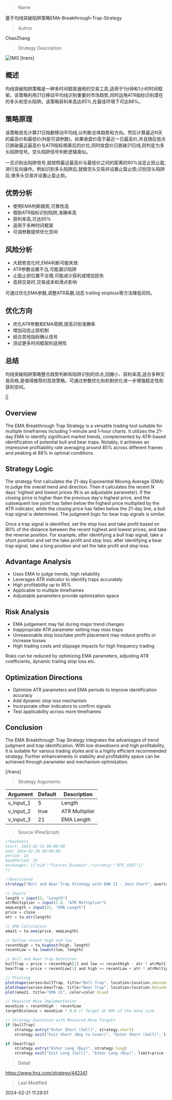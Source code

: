 
> Name

基于均线突破陷阱策略EMA-Breakthrough-Trap-Strategy

> Author

ChaoZhang

> Strategy Description

![IMG](https://www.fmz.com/upload/asset/760ef6b96fca09d340.png)
[trans]
## 概述

均线突破陷阱策略是一种多时间框架通用的交易工具,适用于1分钟和1小时时间框架。该策略利用21日移动平均线识别重要的市场趋势,同时运用ATR指标识别潜在的多头和空头陷阱。该策略获利率高达85%,在最佳环境下可达88%。

## 策略原理

该策略首先计算21日指数移动平均线,以判断总体趋势和方向。然后计算最近N天的最高价和最低价(N是可调参数)。如果收盘价高于最近一日最高价,并且随后低点已跌破最近最高价与ATR指标相乘后的价位,同时收盘价已跌破21日线,则判定为多头陷阱信号。空头陷阱信号判断逻辑类似。

一旦识别出陷阱信号,就按照最近最高价与最低价之间的距离的80%设定止损止盈,进行反向操作。例如识别多头陷阱后,就做空头交易并设置止盈止损;识别空头陷阱后,做多头交易并设置止盈止损。

## 优势分析

- 使用EMA判断趋势,可靠性高
- 借助ATR指标识别陷阱,准确率高
- 获利率高,可达85%
- 适用于多种时间框架
- 可调参数提供优化空间

## 风险分析

- 大趋势变化时,EMA判断可能失效
- ATR参数设置不当,可能漏识陷阱
- 止盈止损位置不合理,可能减少获利或增加损失
- 高频交易时,交易成本和滑点影响

可通过优化EMA参数,调整ATR系数,动态 trailing stoploss等方法降低风险。

## 优化方向

- 优化ATR参数和EMA周期,提高识别准确率
- 增加动态止损机制
- 结合其他指标确认信号
- 测试更多时间框架的适用性

## 总结

均线突破陷阱策略整合趋势判断和陷阱识别的优点,回撤小、获利率高,适合多种交易风格,是值得推荐的高效策略。可通过参数优化和机制优化进一步增强稳定性和获利空间。

||

## Overview

The EMA Breakthrough Trap Strategy is a versatile trading tool suitable for multiple timeframes including 1-minute and 1-hour charts. It utilizes the 21-day EMA to identify significant market trends, complemented by ATR-based identification of potential bull and bear traps. Notably, it achieves an impressive profitability rate averaging around 85% across different frames and peaking at 88% in optimal conditions.  

## Strategy Logic

The strategy first calculates the 21-day Exponential Moving Average (EMA) to judge the overall trend and direction. Then it calculates the recent N days' highest and lowest prices (N is an adjustable parameter). If the closing price is higher than the previous day's highest price, and the subsequent low point has fallen below the highest price multiplied by the ATR indicator, while the closing price has fallen below the 21-day line, a bull trap signal is determined. The judgment logic for bear trap signals is similar.

Once a trap signal is identified, set the stop loss and take profit based on 80% of the distance between the recent highest and lowest prices, and take the reverse position. For example, after identifying a bull trap signal, take a short position and set the take profit and stop loss; after identifying a bear trap signal, take a long position and set the take profit and stop loss.

## Advantage Analysis 

- Uses EMA to judge trends, high reliability
- Leverages ATR indicator to identify traps accurately  
- High profitability up to 85%
- Applicable to multiple timeframes
- Adjustable parameters provide optimization space

## Risk Analysis

- EMA judgement may fail during major trend changes
- Inappropriate ATR parameter setting may miss traps
- Unreasonable stop loss/take profit placement may reduce profits or increase losses  
- High trading costs and slippage impacts for high frequency trading

Risks can be reduced by optimizing EMA parameters, adjusting ATR coefficients, dynamic trailing stop loss etc.

## Optimization Directions

- Optimize ATR parameters and EMA periods to improve identification accuracy 
- Add dynamic stop loss mechanism
- Incorporate other indicators to confirm signals
- Test applicability across more timeframes

## Conclusion

The EMA Breakthrough Trap Strategy integrates the advantages of trend judgment and trap identification. With low drawdowns and high profitability, it is suitable for various trading styles and is a highly efficient recommended strategy. Further enhancements in stability and profitability space can be achieved through parameter and mechanism optimization.

[/trans]

> Strategy Arguments



|Argument|Default|Description|
|----|----|----|
|v_input_1|5|Length|
|v_input_2|true|ATR Multiplier|
|v_input_3|21|EMA Length|


> Source (PineScript)

``` javascript
/*backtest
start: 2023-02-14 00:00:00
end: 2024-02-20 00:00:00
period: 1d
basePeriod: 1h
exchanges: [{"eid":"Futures_Binance","currency":"BTC_USDT"}]
*/

//@version=5
strategy("Bull and Bear Trap Strategy with EMA 21 - 1min Chart", overlay=true)

// Inputs
length = input(5, "Length")
atrMultiplier = input(1.0, "ATR Multiplier")
emaLength = input(21, "EMA Length")
price = close
atr = ta.atr(length)

// EMA Calculation
ema21 = ta.ema(price, emaLength)

// Define recent high and low
recentHigh = ta.highest(high, length)
recentLow = ta.lowest(low, length)

// Bull and Bear Trap Detection
bullTrap = price > recentHigh[1] and low <= recentHigh - atr * atrMultiplier and price < ema21
bearTrap = price < recentLow[1] and high >= recentLow + atr * atrMultiplier and price > ema21

// Plotting
plotshape(series=bullTrap, title="Bull Trap", location=location.abovebar, color=color.red, style=shape.triangleup, size=size.small)
plotshape(series=bearTrap, title="Bear Trap", location=location.belowbar, color=color.green, style=shape.triangledown, size=size.small)
plot(ema21, title="EMA 21", color=color.blue)

// Measured Move Implementation
moveSize = recentHigh - recentLow
targetDistance = moveSize * 0.8 // Target at 80% of the move size

// Strategy Execution with Measured Move Targets
if (bullTrap)
    strategy.entry("Enter Short (Sell)", strategy.short)
    strategy.exit("Exit Short (Buy to Cover)", "Enter Short (Sell)", limit=price - targetDistance)

if (bearTrap)
    strategy.entry("Enter Long (Buy)", strategy.long)
    strategy.exit("Exit Long (Sell)", "Enter Long (Buy)", limit=price + targetDistance)

```

> Detail

https://www.fmz.com/strategy/442341

> Last Modified

2024-02-21 11:29:01
